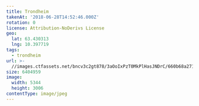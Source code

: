 ```yaml
---
title: Trondheim
takenAt: '2018-06-28T14:52:46.000Z'
rotation: 0
license: Attribution-NoDerivs License
geo:
  lat: 63.430313
  lng: 10.397719
tags:
  - trondheim
url: >-
  //images.ctfassets.net/bncv3c2gt878/3aOoIxPzT0MkPlHasJNDrC/660b68a2714bed4d6c07e54c49adb309/trondheim_42206034755_o
size: 6404959
image:
  width: 5344
  height: 3006
contentType: image/jpeg
---
```


